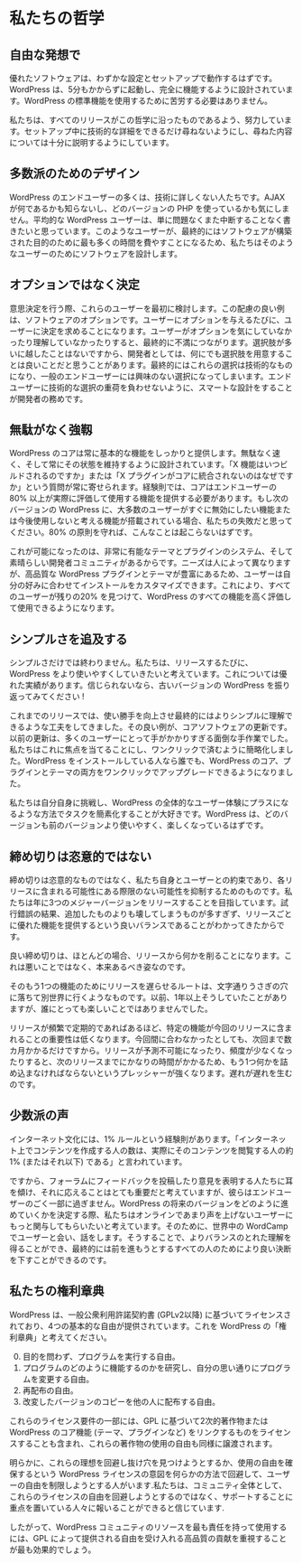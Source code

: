 <!--
# Our Philosophies
-->

# 私たちの哲学

<!--
## Out of the Box
-->

## 自由な発想で

<!--
Great software should work with little configuration and setup. WordPress is designed to get you up and running and fully functional in no longer than five minutes. You shouldn't have to battle to use the standard functionality of WordPress.
-->

優れたソフトウェアは、わずかな設定とセットアップで動作するはずです。WordPress は、5分もかからずに起動し、完全に機能するように設計されています。WordPress の標準機能を使用するために苦労する必要はありません。

<!--
We work hard to make sure that every release is in keeping with this philosophy. We ask for as few technical details as possible during the setup process, as well as providing full explanations of anything we do ask.
-->

私たちは、すべてのリリースがこの哲学に沿ったものであるよう、努力しています。セットアップ中に技術的な詳細をできるだけ尋ねないようにし、尋ねた内容については十分に説明するようにしています。

<!--
## Design for the Majority
-->

## 多数派のためのデザイン

<!--
Many end users of WordPress are non-technically minded. They don't know what AJAX is, nor do they care about which version of PHP they are using. The average WordPress user simply wants to be able to write without problems or interruption. These are the users that we design the software for, as they are ultimately the ones who are going to spend the most time using it for what it was built for.
-->

WordPress のエンドユーザーの多くは、技術に詳しくない人たちです。AJAX が何であるかも知らないし、どのバージョンの PHP を使っているかも気にしません。平均的な WordPress ユーザーは、単に問題なくまた中断することなく書きたいと思っています。このようなユーザーが、最終的にはソフトウェアが構築された目的のために最も多くの時間を費やすことになるため、私たちはそのようなユーザーのためにソフトウェアを設計します。

<!--
## Decisions not Options
-->

## オプションではなく決定

<!--
When making decisions, these are the users we consider first. A great example of this consideration is software options. Every time you give a user an option, you are asking them to make a decision. When a user doesn't care or understand the option, this ultimately leads to frustration. As developers, we sometimes feel that providing options for everything is a good thing, you can never have too many choices, right? Ultimately these choices end up being technical ones, choices that the average end user has no interest in. It's our duty as developers to make smart design decisions, and avoid putting the weight of technical choices on our end users.
-->

意思決定を行う際、これらのユーザーを最初に検討します。この配慮の良い例は、ソフトウェアのオプションです。ユーザーにオプションを与えるたびに、ユーザーに決定を求めることになります。ユーザーがオプションを気にしていなかったり理解していなかったりすると、最終的に不満につながります。選択肢が多いに越したことはないですから、開発者としては、何にでも選択肢を用意することは良いことだと思うことがあります。最終的にはこれらの選択は技術的なものになり、一般のエンドユーザーには興味のない選択になってしまいます。エンドユーザーに技術的な選択の重荷を負わせないように、スマートな設計をすることが開発者の務めです。

<!--
## Clean, Lean, and Mean
-->

## 無駄がなく強靱

<!--
The core of WordPress will always provide a solid array of basic features. It's designed to be lean and fast, and will always stay that way. We are constantly asked "when will X feature be built" or "why isn't X plugin integrated into the core". The rule of thumb is that the core should provide features that 80% or more of end users will actually appreciate and use. If the next version of WordPress comes with a feature that the majority of users immediately want to turn off, or think they'll never use, then we've blown it. If we stick to the 80% principle, then this should never happen.
-->

WordPress のコアは常に基本的な機能をしっかりと提供します。無駄なく速く、そして常にその状態を維持するように設計されています。「X 機能はいつビルドされるのですか」または「X プラグインがコアに統合されないのはなぜですか」という質問が常に寄せられます。経験則では、コアはエンドユーザーの80% 以上が実際に評価して使用する機能を提供する必要があります。もし次のバージョンの WordPress に、大多数のユーザーがすぐに無効にしたい機能または今後使用しないと考える機能が搭載されている場合、私たちの失敗だと思ってください。80% の原則を守れば、こんなことは起こらないはずです。

<!--
We are able to do this because we have a very capable theme and plugin system, and a fantastic developer community. Different people have different needs, and having the sheer number of quality WordPress plugins and themes allows users to customize their installations to their taste. That should allow all users to find the remaining 20% and make all WordPress features those they appreciate and use.
-->

これが可能になったのは、非常に有能なテーマとプラグインのシステム、そして素晴らしい開発者コミュニティがあるからです。ニーズは人によって異なりますが、高品質な WordPress プラグインとテーマが豊富にあるため、ユーザーは自分の好みに合わせてインストールをカスタマイズできます。これにより、すべてのユーザーが残りの20% を見つけて、WordPress のすべての機能を高く評価して使用できるようになります。

<!--
## Striving for Simplicity
-->

## シンプルさを追及する

<!--
We're never done with simplicity. We want to make WordPress easier to use with every single release. We've got a good track record of this; if you don't believe us, then just take a look back at some older versions of WordPress!
-->

シンプルさだけでは終わりません。私たちは、リリースするたびに、WordPress をより使いやすくしていきたいと考えています。これについては優れた実績があります。信じられないなら、古いバージョンの WordPress を振り返ってみてください !

<!--
In past releases, we've taken major steps to improve ease of use and ultimately make things simpler to understand. One great example of this is core software updates. Updating used to be a painful, manual task that was too tricky for a lot of our users. We decided to focus on this, and simplified it down to a single click. Now anyone with a WordPress install can perform one click upgrades on both the core of WordPress, and plugins and themes.
-->

これまでのリリースでは、使い勝手を向上させ最終的にはよりシンプルに理解できるような工夫をしてきました。その良い例が、コアソフトウェアの更新です。以前の更新は、多くのユーザーにとって手がかかりすぎる面倒な手作業でした。私たちはこれに焦点を当てることにし、ワンクリックで済むように簡略化しました。WordPress をインストールしている人なら誰でも、WordPress のコア、プラグインとテーマの両方をワンクリックでアップグレードできるようになりました。

<!--
We love to challenge ourselves and simplify tasks in ways that are positive for the overall WordPress user experience. Every version of WordPress should be easier and more enjoyable to use than the last.
-->

私たちは自分自身に挑戦し、WordPress の全体的なユーザー体験にプラスになるような方法でタスクを簡素化することが大好きです。WordPress は、どのバージョンも前のバージョンより使いやすく、楽しくなっているはずです。

<!--## Deadlines Are Not Arbitrary-->

## 締め切りは恣意的ではない

<!--
Deadlines are not arbitrary, they're a promise we make to ourselves and our users that helps us rein in the endless possibilities of things that could be a part of every release. We aspire to release three major versions a year because, through trial and error, we've found that to be a good balance between getting cool stuff in each release, but not too much that we end up breaking more than we add.
-->

締め切りは恣意的なものではなく、私たち自身とユーザーとの約束であり、各リリースに含まれる可能性にある際限のない可能性を抑制するためのものです。私たちは年に3つのメジャーバージョンをリリースすることを目指しています。試行錯誤の結果、追加したものよりも壊してしまうものが多すぎず、リリースごとに優れた機能を提供するという良いバランスであることがわかってきたからです。

<!--
Good deadlines almost always make you trim something from a release. This is not a bad thing, it's what they're supposed to do.
-->

良い締め切りは、ほとんどの場合、リリースから何かを削ることになります。これは悪いことではなく、本来あるべき姿なのです。

<!--
The route of delaying a release for that one-more-feature is, literally, a rabbit hole. We did that for over a year once, and it wasn't pleasant for anybody.
-->

そのもう1つの機能のためにリリースを遅らせるルートは、文字通りうさぎの穴に落ちて別世界に行くようなものです。以前、1年以上そうしていたことがありますが、誰にとっても楽しいことではありませんでした。

<!--
The more frequent and regular releases are, the less important it is for any particular feature to be in this release. If it doesn't make it for this one, it'll just be a few months before the next one. When releases become unpredictable or few and far between, there's more pressure to try and squeeze in that one more thing because it's going to be so long before the next one. Delay begets delay.
-->

リリースが頻繁で定期的であればあるほど、特定の機能が今回のリリースに含まれることの重要性は低くなります。今回間に合わなかったとしても、次回まで数カ月かかるだけですから。リリースが予測不可能になったり、頻度が少なくなったりすると、次のリリースまでにかなりの時間がかかるため、もう1つ何かを詰め込まなければならないというプレッシャーが強くなります。遅れが遅れを生むのです。

<!--
## The Vocal Minority
-->

## 少数派の声

<!--
There's a good rule of thumb within internet culture called the 1% rule. It states that "the number of people who create content on the internet represents approximately 1% (or less) of the people actually viewing that content".
-->

インターネット文化には、1% ルールという経験則があります。「インターネット上でコンテンツを作成する人の数は、実際にそのコンテンツを閲覧する人の約1% (またはそれ以下) である」と言われています。

<!--
So while we consider it really important to listen and respond to those who post feedback and voice their opinions on forums, they only represent a tiny fraction of our end users. When making decisions on how to move forward with future versions of WordPress, we look to engage more of those users who are not so vocal online. We do this by meeting and talking to users at WordCamps across the globe. This gives us a better balance of understanding, and ultimately allows us to make better decisions for everyone moving forward.
-->

ですから、フォーラムにフィードバックを投稿したり意見を表明する人たちに耳を傾け、それに応えることはとても重要だと考えていますが、彼らはエンドユーザーのごく一部に過ぎません。WordPress の将来のバージョンをどのように進めていくかを決定する際、私たちはオンラインであまり声を上げないユーザーにもっと関与してもらいたいと考えています。そのために、世界中の WordCamp でユーザーと会い、話をします。そうすることで、よりバランスのとれた理解を得ることができ、最終的には前を進もうとするすべての人のためにより良い決断を下すことができるのです。

<!--
## Our Bill of Rights
-->

## 私たちの権利章典

<!--
WordPress is licensed under the General Public License (GPLv2 or later) which provides four core freedoms, consider this as the WordPress "bill of rights":
-->

WordPress は、一般公衆利用許諾契約書 (GPLv2以降) に基づいてライセンスされており、4つの基本的な自由が提供されています。これを WordPress の「権利章典」と考えてください。

<!--
0.  The freedom to run the program, for any purpose.
1.  The freedom to study how the program works, and change it to make it do what you wish.
2.  The freedom to redistribute.
3.  The freedom to distribute copies of your modified versions to others.
-->

0.  目的を問わず、プログラムを実行する自由。
1.  プログラムのどのように機能するのかを研究し、自分の思い通りにプログラムを変更する自由。
2.  再配布の自由。
3.  改変したバージョンのコピーを他の人に配布する自由。

<!--
Part of those licensing requirements include licensing derivative works or things that link core WordPress functions (like themes, plugins, etc.) under the GPL as well, thereby passing on the freedom of use for these works as well.
-->

これらのライセンス要件の一部には、GPL に基づいて2次的著作物または WordPress のコア機能 (テーマ、プラグインなど) をリンクするものをライセンスすることも含まれ、これらの著作物の使用の自由も同様に譲渡されます。

<!--
Obviously there are those who will try to get around these ideals, and restrict the freedom of their users by trying to find loopholes or somehow circumvent the intention of the WordPress licensing, which is to ensure freedom of use. We believe that the community, as a whole, will reward those who focus on supporting these licensing freedoms instead of trying to avoid them.
-->

明らかに、これらの理想を回避し抜け穴を見つけようとするか、使用の自由を確保するという WordPress ライセンスの意図を何らかの方法で回避して、ユーザーの自由を制限しようとする人がいます.私たちは、コミュニティ全体として、これらのライセンスの自由を回避しようとするのではなく、サポートすることに重点を置いている人々に報いることができると信じています.

<!--
The most responsible use of WordPress community resources would therefore be put to best use by emphasizing high quality contributions that embrace the freedoms provided by the GPL.
-->

したがって、WordPress コミュニティのリソースを最も責任を持って使用するには、GPL によって提供される自由を受け入れる高品質の貢献を重視することが最も効果的でしょう。
